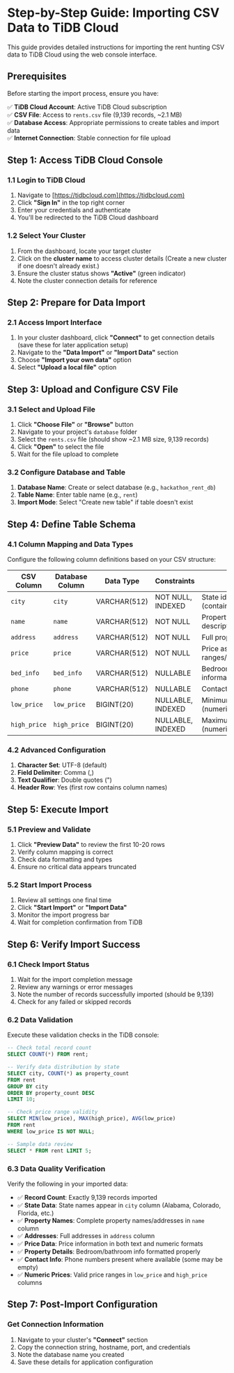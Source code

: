 # Step-by-Step Guide: Importing CSV Data to TiDB Cloud

This guide provides detailed instructions for importing the rent hunting CSV data to TiDB Cloud using the web console interface.

## Prerequisites

Before starting the import process, ensure you have:

✅ **TiDB Cloud Account**: Active TiDB Cloud subscription  
✅ **CSV File**: Access to `rents.csv` file (9,139 records, ~2.1 MB)  
✅ **Database Access**: Appropriate permissions to create tables and import data  
✅ **Internet Connection**: Stable connection for file upload  

## Step 1: Access TiDB Cloud Console

### 1.1 Login to TiDB Cloud
1. Navigate to [https://tidbcloud.com](https://tidbcloud.com)
2. Click **"Sign In"** in the top right corner
3. Enter your credentials and authenticate
4. You'll be redirected to the TiDB Cloud dashboard

### 1.2 Select Your Cluster
1. From the dashboard, locate your target cluster
2. Click on the **cluster name** to access cluster details (Create a new cluster if one doesn't already exist.)
3. Ensure the cluster status shows **"Active"** (green indicator)
4. Note the cluster connection details for reference

## Step 2: Prepare for Data Import

### 2.1 Access Import Interface
1. In your cluster dashboard, click **"Connect"** to get connection details (save these for later application setup)
2. Navigate to the **"Data Import"** or **"Import Data"** section
3. Choose **"Import your own data"** option
4. Select **"Upload a local file"** option

## Step 3: Upload and Configure CSV File

### 3.1 Select and Upload File
1. Click **"Choose File"** or **"Browse"** button  
2. Navigate to your project's `database` folder
3. Select the `rents.csv` file (should show ~2.1 MB size, 9,139 records)
4. Click **"Open"** to select the file
5. Wait for the file upload to complete

### 3.2 Configure Database and Table
1. **Database Name**: Create or select database (e.g., `hackathon_rent_db`)
2. **Table Name**: Enter table name (e.g., `rent`)
3. **Import Mode**: Select "Create new table" if table doesn't exist

## Step 4: Define Table Schema

### 4.1 Column Mapping and Data Types
Configure the following column definitions based on your CSV structure:

| CSV Column | Database Column | Data Type | Constraints | Notes |
|------------|----------------|-----------|-------------|--------|
| `city` | `city` | VARCHAR(512) | NOT NULL, INDEXED | State identifier (contains state names) |
| `name` | `name` | VARCHAR(512) | NOT NULL | Property name or description |
| `address` | `address` | VARCHAR(512) | NOT NULL | Full property address |
| `price` | `price` | VARCHAR(512) | NOT NULL | Price as text (handles ranges/formats) |
| `bed_info` | `bed_info` | VARCHAR(512) | NULLABLE | Bedroom/bathroom/sqft information |
| `phone` | `phone` | VARCHAR(512) | NULLABLE | Contact phone number |
| `low_price` | `low_price` | BIGINT(20) | NULLABLE, INDEXED | Minimum price (numeric) |
| `high_price` | `high_price` | BIGINT(20) | NULLABLE, INDEXED | Maximum price (numeric) |

### 4.2 Advanced Configuration
1. **Character Set**: UTF-8 (default)
2. **Field Delimiter**: Comma (,)
3. **Text Qualifier**: Double quotes (")
4. **Header Row**: Yes (first row contains column names)

## Step 5: Execute Import

### 5.1 Preview and Validate
1. Click **"Preview Data"** to review the first 10-20 rows
2. Verify column mapping is correct
3. Check data formatting and types
4. Ensure no critical data appears truncated

### 5.2 Start Import Process
1. Review all settings one final time
2. Click **"Start Import"** or **"Import Data"**
3. Monitor the import progress bar
4. Wait for completion confirmation from TiDB

## Step 6: Verify Import Success

### 6.1 Check Import Status
1. Wait for the import completion message
2. Review any warnings or error messages
3. Note the number of records successfully imported (should be 9,139)
4. Check for any failed or skipped records

### 6.2 Data Validation
Execute these validation checks in the TiDB console:

```sql
-- Check total record count
SELECT COUNT(*) FROM rent;

-- Verify data distribution by state
SELECT city, COUNT(*) as property_count 
FROM rent 
GROUP BY city 
ORDER BY property_count DESC 
LIMIT 10;

-- Check price range validity
SELECT MIN(low_price), MAX(high_price), AVG(low_price) 
FROM rent 
WHERE low_price IS NOT NULL;

-- Sample data review
SELECT * FROM rent LIMIT 5;
```

### 6.3 Data Quality Verification
Verify the following in your imported data:
- ✅ **Record Count**: Exactly 9,139 records imported
- ✅ **State Data**: State names appear in `city` column (Alabama, Colorado, Florida, etc.)
- ✅ **Property Names**: Complete property names/addresses in `name` column  
- ✅ **Addresses**: Full addresses in `address` column
- ✅ **Price Data**: Price information in both text and numeric formats
- ✅ **Property Details**: Bedroom/bathroom info formatted properly
- ✅ **Contact Info**: Phone numbers present where available (some may be empty)
- ✅ **Numeric Prices**: Valid price ranges in `low_price` and `high_price` columns

## Step 7: Post-Import Configuration

### Get Connection Information
1. Navigate to your cluster's **"Connect"** section
2. Copy the connection string, hostname, port, and credentials
3. Note the database name you created
4. Save these details for application configuration